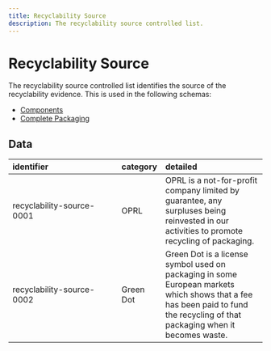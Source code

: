 ```yaml
---
title: Recyclability Source
description: The recyclability source controlled list.
---
```


# Recyclability Source

The recyclability source controlled list identifies the source of the recyclability evidence. This is used in the following schemas:

* [Components](../3_Data_Specification/3_3_Components.md)
* [Complete Packaging](../3_Data_Specification/3_4_Complete_Packaging.md)

## Data
|<div style="width:200px">identifier</div>|category|detailed|
|:-|:-|:-|
|recyclability-source-0001|OPRL|OPRL is a not-for-profit company limited by guarantee, any surpluses being reinvested in our activities to promote recycling of packaging.|
|recyclability-source-0002|Green Dot|Green Dot is a license symbol used on packaging in some European markets which shows that a fee has been paid to fund the recycling of that packaging when it becomes waste.|
